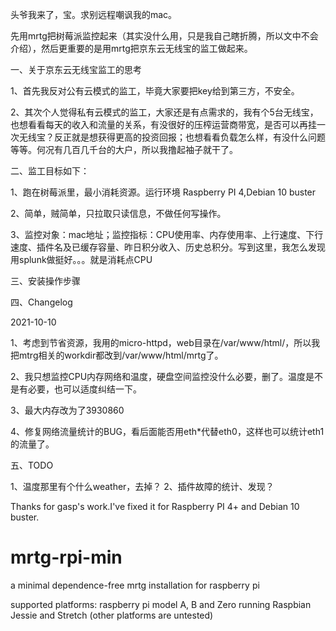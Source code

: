 

头爷我来了，宝。求别远程嘲讽我的mac。

先用mrtg把树莓派监控起来（其实没什么用，只是我自己瞎折腾，所以文中不会介绍），然后更重要的是用mrtg把京东云无线宝的监工做起来。

一、关于京东云无线宝监工的思考

1、首先我反对公有云模式的监工，毕竟大家要把key给到第三方，不安全。

2、其次个人觉得私有云模式的监工，大家还是有点需求的，我有个5台无线宝，也想看看每天的收入和流量的关系，有没很好的压榨运营商带宽，是否可以再挂一次无线宝？反正就是想获得更高的投资回报；也想看看负载怎么样，有没什么问题等等。何况有几百几千台的大户，所以我撸起袖子就干了。

二、监工目标如下：

1、跑在树莓派里，最小消耗资源。运行环境 Raspberry PI 4,Debian 10 buster

2、简单，贼简单，只拉取只读信息，不做任何写操作。

3、监控对象：mac地址；监控指标：CPU使用率、内存使用率、上行速度、下行速度、插件名及已缓存容量、昨日积分收入、历史总积分。写到这里，我怎么发现用splunk做挺好。。。就是消耗点CPU

三、安装操作步骤

四、Changelog

2021-10-10

1、考虑到节省资源，我用的micro-httpd，web目录在/var/www/html/，所以我把mtrg相关的workdir都改到/var/www/html/mrtg了。

2、我只想监控CPU内存网络和温度，硬盘空间监控没什么必要，删了。温度是不是有必要，也可以适度纠结一下。

3、最大内存改为了3930860

4、修复网络流量统计的BUG，看后面能否用eth*代替eth0，这样也可以统计eth1的流量了。

五、TODO

1、温度那里有个什么weather，去掉？
2、插件故障的统计、发现？



Thanks for gasp's work.I've fixed it for Raspberry PI 4+ and Debian 10 buster.

# mrtg-rpi-min
a minimal dependence-free mrtg installation for raspberry pi

supported platforms: raspberry pi model A, B and Zero running Raspbian Jessie and Stretch
(other platforms are untested)
